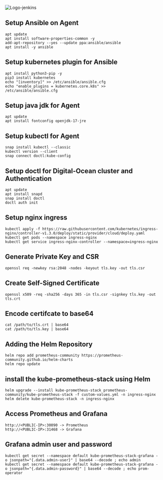 ![Logo-jenkins](https://www.jenkins.io/images/logos/clown/clown.png)

## Setup Ansible on Agent
```
apt update
apt install software-properties-common -y
add-apt-repository --yes --update ppa:ansible/ansible
apt install -y ansible
```
## Setup kubernetes plugin for Ansible
```
apt install python3-pip -y
pip3 install kubernetes
echo "[inventory]" >> /etc/ansible/ansible.cfg
echo "enable_plugins = kubernetes.core.k8s" >> /etc/ansible/ansible.cfg
```
## Setup java jdk for Agent
```
apt update
apt install fontconfig openjdk-17-jre
```
## Setup kubectl for Agent
```
snap install kubectl --classic
kubectl version --client
snap connect doctl:kube-config
```
## Setup doctl for Digital-Ocean cluster and Authentication
```
apt update
apt install snapd
snap install doctl
doctl auth init
```
## Setup nginx ingress
```
kubectl apply -f https://raw.githubusercontent.com/kubernetes/ingress-nginx/controller-v1.3.0/deploy/static/provider/cloud/deploy.yaml
kubectl get pods --namespace ingress-nginx
kubectl get service ingress-nginx-controller --namespace=ingress-nginx
```
## Generate Private Key and CSR
```
openssl req -newkey rsa:2048 -nodes -keyout tls.key -out tls.csr
```
## Create Self-Signed Certificate
```
openssl x509 -req -sha256 -days 365 -in tls.csr -signkey tls.key -out tls.crt
```
## Encode certifcate to base64
```
cat /path/to/tls.crt | base64
cat /path/to/tls.key | base64
```
## Adding the Helm Repository
```
helm repo add prometheus-community https://prometheus-community.github.io/helm-charts
helm repo update
```
## install the kube-prometheus-stack using Helm
```
helm upgrade --install kube-prometheus-stack prometheus-community/kube-prometheus-stack -f custom-values.yml -n ingress-nginx
helm delete kube-prometheus-stack -n ingress-nginx
```
## Access Prometheus and Grafana
```
http://<PUBLIC-IP>:30090 -> Prometheus
http://<PUBLIC-IP>:31468 -> Grafana
```
## Grafana admin user and password
```
kubectl get secret --namespace default kube-prometheus-stack-grafana -o jsonpath="{.data.admin-user}" | base64 --decode ; echo admin
kubectl get secret --namespace default kube-prometheus-stack-grafana -o jsonpath="{.data.admin-password}" | base64 --decode ; echo prom-operator
```

